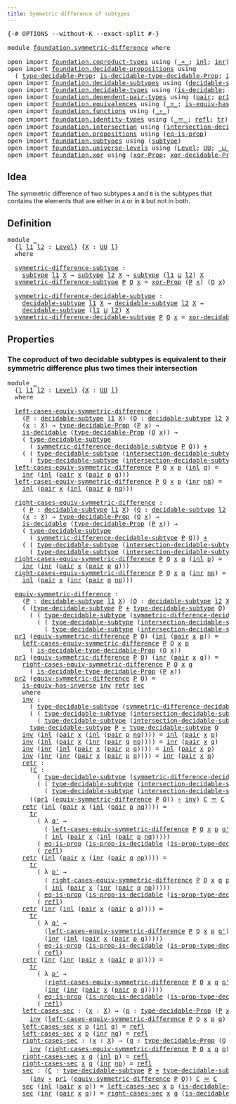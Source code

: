 ```yaml
---
title: Symmetric difference of subtypes
---
```


<pre class="Agda"><a id="58" class="Symbol">{-#</a> <a id="62" class="Keyword">OPTIONS</a> <a id="70" class="Pragma">--without-K</a> <a id="82" class="Pragma">--exact-split</a> <a id="96" class="Symbol">#-}</a>

<a id="101" class="Keyword">module</a> <a id="108" href="foundation.symmetric-difference.html" class="Module">foundation.symmetric-difference</a> <a id="140" class="Keyword">where</a>

<a id="147" class="Keyword">open</a> <a id="152" class="Keyword">import</a> <a id="159" href="foundation.coproduct-types.html" class="Module">foundation.coproduct-types</a> <a id="186" class="Keyword">using</a> <a id="192" class="Symbol">(</a><a id="193" href="foundation.coproduct-types.html#1181" class="Datatype Operator">_+_</a><a id="196" class="Symbol">;</a> <a id="198" href="foundation.coproduct-types.html#1249" class="InductiveConstructor">inl</a><a id="201" class="Symbol">;</a> <a id="203" href="foundation.coproduct-types.html#1267" class="InductiveConstructor">inr</a><a id="206" class="Symbol">)</a>
<a id="208" class="Keyword">open</a> <a id="213" class="Keyword">import</a> <a id="220" href="foundation.decidable-propositions.html" class="Module">foundation.decidable-propositions</a> <a id="254" class="Keyword">using</a>
  <a id="262" class="Symbol">(</a> <a id="264" href="foundation-core.decidable-propositions.html#872" class="Function">type-decidable-Prop</a><a id="283" class="Symbol">;</a> <a id="285" href="foundation-core.decidable-propositions.html#1102" class="Function">is-decidable-type-decidable-Prop</a><a id="317" class="Symbol">;</a> <a id="319" href="foundation-core.decidable-propositions.html#969" class="Function">is-prop-type-decidable-Prop</a><a id="346" class="Symbol">)</a>
<a id="348" class="Keyword">open</a> <a id="353" class="Keyword">import</a> <a id="360" href="foundation.decidable-subtypes.html" class="Module">foundation.decidable-subtypes</a> <a id="390" class="Keyword">using</a> <a id="396" class="Symbol">(</a><a id="397" href="foundation.decidable-subtypes.html#1803" class="Function">decidable-subtype</a><a id="414" class="Symbol">;</a> <a id="416" href="foundation.decidable-subtypes.html#2791" class="Function">type-decidable-subtype</a><a id="438" class="Symbol">)</a>
<a id="440" class="Keyword">open</a> <a id="445" class="Keyword">import</a> <a id="452" href="foundation.decidable-types.html" class="Module">foundation.decidable-types</a> <a id="479" class="Keyword">using</a> <a id="485" class="Symbol">(</a><a id="486" href="foundation.decidable-types.html#1915" class="Function">is-decidable</a><a id="498" class="Symbol">;</a> <a id="500" href="foundation.decidable-types.html#7642" class="Function">is-prop-is-decidable</a><a id="520" class="Symbol">)</a>
<a id="522" class="Keyword">open</a> <a id="527" class="Keyword">import</a> <a id="534" href="foundation.dependent-pair-types.html" class="Module">foundation.dependent-pair-types</a> <a id="566" class="Keyword">using</a> <a id="572" class="Symbol">(</a><a id="573" href="foundation-core.dependent-pair-types.html#588" class="InductiveConstructor">pair</a><a id="577" class="Symbol">;</a> <a id="579" href="foundation-core.dependent-pair-types.html#605" class="Field">pr1</a><a id="582" class="Symbol">;</a> <a id="584" href="foundation-core.dependent-pair-types.html#617" class="Field">pr2</a><a id="587" class="Symbol">)</a>
<a id="589" class="Keyword">open</a> <a id="594" class="Keyword">import</a> <a id="601" href="foundation.equivalences.html" class="Module">foundation.equivalences</a> <a id="625" class="Keyword">using</a> <a id="631" class="Symbol">(</a><a id="632" href="foundation-core.equivalences.html#1621" class="Function Operator">_≃_</a><a id="635" class="Symbol">;</a> <a id="637" href="foundation-core.equivalences.html#3013" class="Function">is-equiv-has-inverse</a><a id="657" class="Symbol">)</a>
<a id="659" class="Keyword">open</a> <a id="664" class="Keyword">import</a> <a id="671" href="foundation.functions.html" class="Module">foundation.functions</a> <a id="692" class="Keyword">using</a> <a id="698" class="Symbol">(</a><a id="699" href="foundation-core.functions.html#420" class="Function Operator">_∘_</a><a id="702" class="Symbol">)</a>
<a id="704" class="Keyword">open</a> <a id="709" class="Keyword">import</a> <a id="716" href="foundation.identity-types.html" class="Module">foundation.identity-types</a> <a id="742" class="Keyword">using</a> <a id="748" class="Symbol">(</a><a id="749" href="foundation-core.identity-types.html#1865" class="Function Operator">_＝_</a><a id="752" class="Symbol">;</a> <a id="754" href="foundation-core.identity-types.html#1820" class="InductiveConstructor">refl</a><a id="758" class="Symbol">;</a> <a id="760" href="foundation-core.identity-types.html#5702" class="Function">tr</a><a id="762" class="Symbol">)</a>
<a id="764" class="Keyword">open</a> <a id="769" class="Keyword">import</a> <a id="776" href="foundation.intersection.html" class="Module">foundation.intersection</a> <a id="800" class="Keyword">using</a> <a id="806" class="Symbol">(</a><a id="807" href="foundation.intersection.html#954" class="Function">intersection-decidable-subtype</a><a id="837" class="Symbol">)</a>
<a id="839" class="Keyword">open</a> <a id="844" class="Keyword">import</a> <a id="851" href="foundation.propositions.html" class="Module">foundation.propositions</a> <a id="875" class="Keyword">using</a> <a id="881" class="Symbol">(</a><a id="882" href="foundation-core.propositions.html#2719" class="Function">eq-is-prop</a><a id="892" class="Symbol">)</a>
<a id="894" class="Keyword">open</a> <a id="899" class="Keyword">import</a> <a id="906" href="foundation.subtypes.html" class="Module">foundation.subtypes</a> <a id="926" class="Keyword">using</a> <a id="932" class="Symbol">(</a><a id="933" href="foundation-core.subtypes.html#2265" class="Function">subtype</a><a id="940" class="Symbol">)</a>
<a id="942" class="Keyword">open</a> <a id="947" class="Keyword">import</a> <a id="954" href="foundation.universe-levels.html" class="Module">foundation.universe-levels</a> <a id="981" class="Keyword">using</a> <a id="987" class="Symbol">(</a><a id="988" href="Agda.Primitive.html#597" class="Postulate">Level</a><a id="993" class="Symbol">;</a> <a id="995" href="foundation-core.universe-levels.html#235" class="Primitive">UU</a><a id="997" class="Symbol">;</a> <a id="999" href="Agda.Primitive.html#810" class="Primitive Operator">_⊔_</a><a id="1002" class="Symbol">)</a>
<a id="1004" class="Keyword">open</a> <a id="1009" class="Keyword">import</a> <a id="1016" href="foundation.xor.html" class="Module">foundation.xor</a> <a id="1031" class="Keyword">using</a> <a id="1037" class="Symbol">(</a><a id="1038" href="foundation.xor.html#4005" class="Function">xor-Prop</a><a id="1046" class="Symbol">;</a> <a id="1048" href="foundation.xor.html#15052" class="Function">xor-decidable-Prop</a><a id="1066" class="Symbol">)</a>
</pre>
## Idea

The symmetric difference of two subtypes `A` and `B` is the subtypes that contains the elements that are either in `A` or in `B` but not in both.

## Definition

<pre class="Agda"><a id="1252" class="Keyword">module</a> <a id="1259" href="foundation.symmetric-difference.html#1259" class="Module">_</a>
  <a id="1263" class="Symbol">{</a><a id="1264" href="foundation.symmetric-difference.html#1264" class="Bound">l</a> <a id="1266" href="foundation.symmetric-difference.html#1266" class="Bound">l1</a> <a id="1269" href="foundation.symmetric-difference.html#1269" class="Bound">l2</a> <a id="1272" class="Symbol">:</a> <a id="1274" href="Agda.Primitive.html#597" class="Postulate">Level</a><a id="1279" class="Symbol">}</a> <a id="1281" class="Symbol">{</a><a id="1282" href="foundation.symmetric-difference.html#1282" class="Bound">X</a> <a id="1284" class="Symbol">:</a> <a id="1286" href="foundation-core.universe-levels.html#235" class="Primitive">UU</a> <a id="1289" href="foundation.symmetric-difference.html#1264" class="Bound">l</a><a id="1290" class="Symbol">}</a>
  <a id="1294" class="Keyword">where</a>

  <a id="1303" href="foundation.symmetric-difference.html#1303" class="Function">symmetric-difference-subtype</a> <a id="1332" class="Symbol">:</a>
    <a id="1338" href="foundation-core.subtypes.html#2265" class="Function">subtype</a> <a id="1346" href="foundation.symmetric-difference.html#1266" class="Bound">l1</a> <a id="1349" href="foundation.symmetric-difference.html#1282" class="Bound">X</a> <a id="1351" class="Symbol">→</a> <a id="1353" href="foundation-core.subtypes.html#2265" class="Function">subtype</a> <a id="1361" href="foundation.symmetric-difference.html#1269" class="Bound">l2</a> <a id="1364" href="foundation.symmetric-difference.html#1282" class="Bound">X</a> <a id="1366" class="Symbol">→</a> <a id="1368" href="foundation-core.subtypes.html#2265" class="Function">subtype</a> <a id="1376" class="Symbol">(</a><a id="1377" href="foundation.symmetric-difference.html#1266" class="Bound">l1</a> <a id="1380" href="Agda.Primitive.html#810" class="Primitive Operator">⊔</a> <a id="1382" href="foundation.symmetric-difference.html#1269" class="Bound">l2</a><a id="1384" class="Symbol">)</a> <a id="1386" href="foundation.symmetric-difference.html#1282" class="Bound">X</a>
  <a id="1390" href="foundation.symmetric-difference.html#1303" class="Function">symmetric-difference-subtype</a> <a id="1419" href="foundation.symmetric-difference.html#1419" class="Bound">P</a> <a id="1421" href="foundation.symmetric-difference.html#1421" class="Bound">Q</a> <a id="1423" href="foundation.symmetric-difference.html#1423" class="Bound">x</a> <a id="1425" class="Symbol">=</a> <a id="1427" href="foundation.xor.html#4005" class="Function">xor-Prop</a> <a id="1436" class="Symbol">(</a><a id="1437" href="foundation.symmetric-difference.html#1419" class="Bound">P</a> <a id="1439" href="foundation.symmetric-difference.html#1423" class="Bound">x</a><a id="1440" class="Symbol">)</a> <a id="1442" class="Symbol">(</a><a id="1443" href="foundation.symmetric-difference.html#1421" class="Bound">Q</a> <a id="1445" href="foundation.symmetric-difference.html#1423" class="Bound">x</a><a id="1446" class="Symbol">)</a>

  <a id="1451" href="foundation.symmetric-difference.html#1451" class="Function">symmetric-difference-decidable-subtype</a> <a id="1490" class="Symbol">:</a>
    <a id="1496" href="foundation.decidable-subtypes.html#1803" class="Function">decidable-subtype</a> <a id="1514" href="foundation.symmetric-difference.html#1266" class="Bound">l1</a> <a id="1517" href="foundation.symmetric-difference.html#1282" class="Bound">X</a> <a id="1519" class="Symbol">→</a> <a id="1521" href="foundation.decidable-subtypes.html#1803" class="Function">decidable-subtype</a> <a id="1539" href="foundation.symmetric-difference.html#1269" class="Bound">l2</a> <a id="1542" href="foundation.symmetric-difference.html#1282" class="Bound">X</a> <a id="1544" class="Symbol">→</a>
    <a id="1550" href="foundation.decidable-subtypes.html#1803" class="Function">decidable-subtype</a> <a id="1568" class="Symbol">(</a><a id="1569" href="foundation.symmetric-difference.html#1266" class="Bound">l1</a> <a id="1572" href="Agda.Primitive.html#810" class="Primitive Operator">⊔</a> <a id="1574" href="foundation.symmetric-difference.html#1269" class="Bound">l2</a><a id="1576" class="Symbol">)</a> <a id="1578" href="foundation.symmetric-difference.html#1282" class="Bound">X</a>
  <a id="1582" href="foundation.symmetric-difference.html#1451" class="Function">symmetric-difference-decidable-subtype</a> <a id="1621" href="foundation.symmetric-difference.html#1621" class="Bound">P</a> <a id="1623" href="foundation.symmetric-difference.html#1623" class="Bound">Q</a> <a id="1625" href="foundation.symmetric-difference.html#1625" class="Bound">x</a> <a id="1627" class="Symbol">=</a> <a id="1629" href="foundation.xor.html#15052" class="Function">xor-decidable-Prop</a> <a id="1648" class="Symbol">(</a><a id="1649" href="foundation.symmetric-difference.html#1621" class="Bound">P</a> <a id="1651" href="foundation.symmetric-difference.html#1625" class="Bound">x</a><a id="1652" class="Symbol">)</a> <a id="1654" class="Symbol">(</a><a id="1655" href="foundation.symmetric-difference.html#1623" class="Bound">Q</a> <a id="1657" href="foundation.symmetric-difference.html#1625" class="Bound">x</a><a id="1658" class="Symbol">)</a>
</pre>
## Properties

### The coproduct of two decidable subtypes is equivalent to their symmetric difference plus two times their intersection

<pre class="Agda"><a id="1807" class="Keyword">module</a> <a id="1814" href="foundation.symmetric-difference.html#1814" class="Module">_</a>
  <a id="1818" class="Symbol">{</a><a id="1819" href="foundation.symmetric-difference.html#1819" class="Bound">l</a> <a id="1821" href="foundation.symmetric-difference.html#1821" class="Bound">l1</a> <a id="1824" href="foundation.symmetric-difference.html#1824" class="Bound">l2</a> <a id="1827" class="Symbol">:</a> <a id="1829" href="Agda.Primitive.html#597" class="Postulate">Level</a><a id="1834" class="Symbol">}</a> <a id="1836" class="Symbol">{</a><a id="1837" href="foundation.symmetric-difference.html#1837" class="Bound">X</a> <a id="1839" class="Symbol">:</a> <a id="1841" href="foundation-core.universe-levels.html#235" class="Primitive">UU</a> <a id="1844" href="foundation.symmetric-difference.html#1819" class="Bound">l</a><a id="1845" class="Symbol">}</a>
  <a id="1849" class="Keyword">where</a>

  <a id="1858" href="foundation.symmetric-difference.html#1858" class="Function">left-cases-equiv-symmetric-difference</a> <a id="1896" class="Symbol">:</a>
    <a id="1902" class="Symbol">(</a><a id="1903" href="foundation.symmetric-difference.html#1903" class="Bound">P</a> <a id="1905" class="Symbol">:</a> <a id="1907" href="foundation.decidable-subtypes.html#1803" class="Function">decidable-subtype</a> <a id="1925" href="foundation.symmetric-difference.html#1821" class="Bound">l1</a> <a id="1928" href="foundation.symmetric-difference.html#1837" class="Bound">X</a><a id="1929" class="Symbol">)</a> <a id="1931" class="Symbol">(</a><a id="1932" href="foundation.symmetric-difference.html#1932" class="Bound">Q</a> <a id="1934" class="Symbol">:</a> <a id="1936" href="foundation.decidable-subtypes.html#1803" class="Function">decidable-subtype</a> <a id="1954" href="foundation.symmetric-difference.html#1824" class="Bound">l2</a> <a id="1957" href="foundation.symmetric-difference.html#1837" class="Bound">X</a><a id="1958" class="Symbol">)</a> <a id="1960" class="Symbol">→</a>
    <a id="1966" class="Symbol">(</a><a id="1967" href="foundation.symmetric-difference.html#1967" class="Bound">x</a> <a id="1969" class="Symbol">:</a> <a id="1971" href="foundation.symmetric-difference.html#1837" class="Bound">X</a><a id="1972" class="Symbol">)</a> <a id="1974" class="Symbol">→</a> <a id="1976" href="foundation-core.decidable-propositions.html#872" class="Function">type-decidable-Prop</a> <a id="1996" class="Symbol">(</a><a id="1997" href="foundation.symmetric-difference.html#1903" class="Bound">P</a> <a id="1999" href="foundation.symmetric-difference.html#1967" class="Bound">x</a><a id="2000" class="Symbol">)</a> <a id="2002" class="Symbol">→</a>
    <a id="2008" href="foundation.decidable-types.html#1915" class="Function">is-decidable</a> <a id="2021" class="Symbol">(</a><a id="2022" href="foundation-core.decidable-propositions.html#872" class="Function">type-decidable-Prop</a> <a id="2042" class="Symbol">(</a><a id="2043" href="foundation.symmetric-difference.html#1932" class="Bound">Q</a> <a id="2045" href="foundation.symmetric-difference.html#1967" class="Bound">x</a><a id="2046" class="Symbol">))</a> <a id="2049" class="Symbol">→</a>
    <a id="2055" class="Symbol">(</a> <a id="2057" href="foundation.decidable-subtypes.html#2791" class="Function">type-decidable-subtype</a>
      <a id="2086" class="Symbol">(</a> <a id="2088" href="foundation.symmetric-difference.html#1451" class="Function">symmetric-difference-decidable-subtype</a> <a id="2127" href="foundation.symmetric-difference.html#1903" class="Bound">P</a> <a id="2129" href="foundation.symmetric-difference.html#1932" class="Bound">Q</a><a id="2130" class="Symbol">))</a> <a id="2133" href="foundation.coproduct-types.html#1181" class="Datatype Operator">+</a>
    <a id="2139" class="Symbol">(</a> <a id="2141" class="Symbol">(</a> <a id="2143" href="foundation.decidable-subtypes.html#2791" class="Function">type-decidable-subtype</a> <a id="2166" class="Symbol">(</a><a id="2167" href="foundation.intersection.html#954" class="Function">intersection-decidable-subtype</a> <a id="2198" href="foundation.symmetric-difference.html#1903" class="Bound">P</a> <a id="2200" href="foundation.symmetric-difference.html#1932" class="Bound">Q</a><a id="2201" class="Symbol">))</a> <a id="2204" href="foundation.coproduct-types.html#1181" class="Datatype Operator">+</a>
      <a id="2212" class="Symbol">(</a> <a id="2214" href="foundation.decidable-subtypes.html#2791" class="Function">type-decidable-subtype</a> <a id="2237" class="Symbol">(</a><a id="2238" href="foundation.intersection.html#954" class="Function">intersection-decidable-subtype</a> <a id="2269" href="foundation.symmetric-difference.html#1903" class="Bound">P</a> <a id="2271" href="foundation.symmetric-difference.html#1932" class="Bound">Q</a><a id="2272" class="Symbol">)))</a>
  <a id="2278" href="foundation.symmetric-difference.html#1858" class="Function">left-cases-equiv-symmetric-difference</a> <a id="2316" href="foundation.symmetric-difference.html#2316" class="Bound">P</a> <a id="2318" href="foundation.symmetric-difference.html#2318" class="Bound">Q</a> <a id="2320" href="foundation.symmetric-difference.html#2320" class="Bound">x</a> <a id="2322" href="foundation.symmetric-difference.html#2322" class="Bound">p</a> <a id="2324" class="Symbol">(</a><a id="2325" href="foundation.coproduct-types.html#1249" class="InductiveConstructor">inl</a> <a id="2329" href="foundation.symmetric-difference.html#2329" class="Bound">q</a><a id="2330" class="Symbol">)</a> <a id="2332" class="Symbol">=</a> 
    <a id="2339" href="foundation.coproduct-types.html#1267" class="InductiveConstructor">inr</a> <a id="2343" class="Symbol">(</a><a id="2344" href="foundation.coproduct-types.html#1249" class="InductiveConstructor">inl</a> <a id="2348" class="Symbol">(</a><a id="2349" href="foundation-core.dependent-pair-types.html#588" class="InductiveConstructor">pair</a> <a id="2354" href="foundation.symmetric-difference.html#2320" class="Bound">x</a> <a id="2356" class="Symbol">(</a><a id="2357" href="foundation-core.dependent-pair-types.html#588" class="InductiveConstructor">pair</a> <a id="2362" href="foundation.symmetric-difference.html#2322" class="Bound">p</a> <a id="2364" href="foundation.symmetric-difference.html#2329" class="Bound">q</a><a id="2365" class="Symbol">)))</a>
  <a id="2371" href="foundation.symmetric-difference.html#1858" class="Function">left-cases-equiv-symmetric-difference</a> <a id="2409" href="foundation.symmetric-difference.html#2409" class="Bound">P</a> <a id="2411" href="foundation.symmetric-difference.html#2411" class="Bound">Q</a> <a id="2413" href="foundation.symmetric-difference.html#2413" class="Bound">x</a> <a id="2415" href="foundation.symmetric-difference.html#2415" class="Bound">p</a> <a id="2417" class="Symbol">(</a><a id="2418" href="foundation.coproduct-types.html#1267" class="InductiveConstructor">inr</a> <a id="2422" href="foundation.symmetric-difference.html#2422" class="Bound">nq</a><a id="2424" class="Symbol">)</a> <a id="2426" class="Symbol">=</a>
    <a id="2432" href="foundation.coproduct-types.html#1249" class="InductiveConstructor">inl</a> <a id="2436" class="Symbol">(</a><a id="2437" href="foundation-core.dependent-pair-types.html#588" class="InductiveConstructor">pair</a> <a id="2442" href="foundation.symmetric-difference.html#2413" class="Bound">x</a> <a id="2444" class="Symbol">(</a><a id="2445" href="foundation.coproduct-types.html#1249" class="InductiveConstructor">inl</a> <a id="2449" class="Symbol">(</a><a id="2450" href="foundation-core.dependent-pair-types.html#588" class="InductiveConstructor">pair</a> <a id="2455" href="foundation.symmetric-difference.html#2415" class="Bound">p</a> <a id="2457" href="foundation.symmetric-difference.html#2422" class="Bound">nq</a><a id="2459" class="Symbol">)))</a>

  <a id="2466" href="foundation.symmetric-difference.html#2466" class="Function">right-cases-equiv-symmetric-difference</a> <a id="2505" class="Symbol">:</a>
    <a id="2511" class="Symbol">(</a> <a id="2513" href="foundation.symmetric-difference.html#2513" class="Bound">P</a> <a id="2515" class="Symbol">:</a> <a id="2517" href="foundation.decidable-subtypes.html#1803" class="Function">decidable-subtype</a> <a id="2535" href="foundation.symmetric-difference.html#1821" class="Bound">l1</a> <a id="2538" href="foundation.symmetric-difference.html#1837" class="Bound">X</a><a id="2539" class="Symbol">)</a> <a id="2541" class="Symbol">(</a><a id="2542" href="foundation.symmetric-difference.html#2542" class="Bound">Q</a> <a id="2544" class="Symbol">:</a> <a id="2546" href="foundation.decidable-subtypes.html#1803" class="Function">decidable-subtype</a> <a id="2564" href="foundation.symmetric-difference.html#1824" class="Bound">l2</a> <a id="2567" href="foundation.symmetric-difference.html#1837" class="Bound">X</a><a id="2568" class="Symbol">)</a> <a id="2570" class="Symbol">→</a>
    <a id="2576" class="Symbol">(</a><a id="2577" href="foundation.symmetric-difference.html#2577" class="Bound">x</a> <a id="2579" class="Symbol">:</a> <a id="2581" href="foundation.symmetric-difference.html#1837" class="Bound">X</a><a id="2582" class="Symbol">)</a> <a id="2584" class="Symbol">→</a> <a id="2586" href="foundation-core.decidable-propositions.html#872" class="Function">type-decidable-Prop</a> <a id="2606" class="Symbol">(</a><a id="2607" href="foundation.symmetric-difference.html#2542" class="Bound">Q</a> <a id="2609" href="foundation.symmetric-difference.html#2577" class="Bound">x</a><a id="2610" class="Symbol">)</a> <a id="2612" class="Symbol">→</a>
    <a id="2618" href="foundation.decidable-types.html#1915" class="Function">is-decidable</a> <a id="2631" class="Symbol">(</a><a id="2632" href="foundation-core.decidable-propositions.html#872" class="Function">type-decidable-Prop</a> <a id="2652" class="Symbol">(</a><a id="2653" href="foundation.symmetric-difference.html#2513" class="Bound">P</a> <a id="2655" href="foundation.symmetric-difference.html#2577" class="Bound">x</a><a id="2656" class="Symbol">))</a> <a id="2659" class="Symbol">→</a>
    <a id="2665" class="Symbol">(</a> <a id="2667" href="foundation.decidable-subtypes.html#2791" class="Function">type-decidable-subtype</a>
      <a id="2696" class="Symbol">(</a> <a id="2698" href="foundation.symmetric-difference.html#1451" class="Function">symmetric-difference-decidable-subtype</a> <a id="2737" href="foundation.symmetric-difference.html#2513" class="Bound">P</a> <a id="2739" href="foundation.symmetric-difference.html#2542" class="Bound">Q</a><a id="2740" class="Symbol">))</a> <a id="2743" href="foundation.coproduct-types.html#1181" class="Datatype Operator">+</a>
    <a id="2749" class="Symbol">(</a> <a id="2751" class="Symbol">(</a> <a id="2753" href="foundation.decidable-subtypes.html#2791" class="Function">type-decidable-subtype</a> <a id="2776" class="Symbol">(</a><a id="2777" href="foundation.intersection.html#954" class="Function">intersection-decidable-subtype</a> <a id="2808" href="foundation.symmetric-difference.html#2513" class="Bound">P</a> <a id="2810" href="foundation.symmetric-difference.html#2542" class="Bound">Q</a><a id="2811" class="Symbol">))</a> <a id="2814" href="foundation.coproduct-types.html#1181" class="Datatype Operator">+</a>
      <a id="2822" class="Symbol">(</a> <a id="2824" href="foundation.decidable-subtypes.html#2791" class="Function">type-decidable-subtype</a> <a id="2847" class="Symbol">(</a><a id="2848" href="foundation.intersection.html#954" class="Function">intersection-decidable-subtype</a> <a id="2879" href="foundation.symmetric-difference.html#2513" class="Bound">P</a> <a id="2881" href="foundation.symmetric-difference.html#2542" class="Bound">Q</a><a id="2882" class="Symbol">)))</a>
  <a id="2888" href="foundation.symmetric-difference.html#2466" class="Function">right-cases-equiv-symmetric-difference</a> <a id="2927" href="foundation.symmetric-difference.html#2927" class="Bound">P</a> <a id="2929" href="foundation.symmetric-difference.html#2929" class="Bound">Q</a> <a id="2931" href="foundation.symmetric-difference.html#2931" class="Bound">x</a> <a id="2933" href="foundation.symmetric-difference.html#2933" class="Bound">q</a> <a id="2935" class="Symbol">(</a><a id="2936" href="foundation.coproduct-types.html#1249" class="InductiveConstructor">inl</a> <a id="2940" href="foundation.symmetric-difference.html#2940" class="Bound">p</a><a id="2941" class="Symbol">)</a> <a id="2943" class="Symbol">=</a> 
    <a id="2950" href="foundation.coproduct-types.html#1267" class="InductiveConstructor">inr</a> <a id="2954" class="Symbol">(</a><a id="2955" href="foundation.coproduct-types.html#1267" class="InductiveConstructor">inr</a> <a id="2959" class="Symbol">(</a><a id="2960" href="foundation-core.dependent-pair-types.html#588" class="InductiveConstructor">pair</a> <a id="2965" href="foundation.symmetric-difference.html#2931" class="Bound">x</a> <a id="2967" class="Symbol">(</a><a id="2968" href="foundation-core.dependent-pair-types.html#588" class="InductiveConstructor">pair</a> <a id="2973" href="foundation.symmetric-difference.html#2940" class="Bound">p</a> <a id="2975" href="foundation.symmetric-difference.html#2933" class="Bound">q</a><a id="2976" class="Symbol">)))</a>
  <a id="2982" href="foundation.symmetric-difference.html#2466" class="Function">right-cases-equiv-symmetric-difference</a> <a id="3021" href="foundation.symmetric-difference.html#3021" class="Bound">P</a> <a id="3023" href="foundation.symmetric-difference.html#3023" class="Bound">Q</a> <a id="3025" href="foundation.symmetric-difference.html#3025" class="Bound">x</a> <a id="3027" href="foundation.symmetric-difference.html#3027" class="Bound">q</a> <a id="3029" class="Symbol">(</a><a id="3030" href="foundation.coproduct-types.html#1267" class="InductiveConstructor">inr</a> <a id="3034" href="foundation.symmetric-difference.html#3034" class="Bound">np</a><a id="3036" class="Symbol">)</a> <a id="3038" class="Symbol">=</a>
    <a id="3044" href="foundation.coproduct-types.html#1249" class="InductiveConstructor">inl</a> <a id="3048" class="Symbol">(</a><a id="3049" href="foundation-core.dependent-pair-types.html#588" class="InductiveConstructor">pair</a> <a id="3054" href="foundation.symmetric-difference.html#3025" class="Bound">x</a> <a id="3056" class="Symbol">(</a><a id="3057" href="foundation.coproduct-types.html#1267" class="InductiveConstructor">inr</a> <a id="3061" class="Symbol">(</a><a id="3062" href="foundation-core.dependent-pair-types.html#588" class="InductiveConstructor">pair</a> <a id="3067" href="foundation.symmetric-difference.html#3027" class="Bound">q</a> <a id="3069" href="foundation.symmetric-difference.html#3034" class="Bound">np</a><a id="3071" class="Symbol">)))</a>

  <a id="3078" href="foundation.symmetric-difference.html#3078" class="Function">equiv-symmetric-difference</a> <a id="3105" class="Symbol">:</a>
    <a id="3111" class="Symbol">(</a><a id="3112" href="foundation.symmetric-difference.html#3112" class="Bound">P</a> <a id="3114" class="Symbol">:</a> <a id="3116" href="foundation.decidable-subtypes.html#1803" class="Function">decidable-subtype</a> <a id="3134" href="foundation.symmetric-difference.html#1821" class="Bound">l1</a> <a id="3137" href="foundation.symmetric-difference.html#1837" class="Bound">X</a><a id="3138" class="Symbol">)</a> <a id="3140" class="Symbol">(</a><a id="3141" href="foundation.symmetric-difference.html#3141" class="Bound">Q</a> <a id="3143" class="Symbol">:</a> <a id="3145" href="foundation.decidable-subtypes.html#1803" class="Function">decidable-subtype</a> <a id="3163" href="foundation.symmetric-difference.html#1824" class="Bound">l2</a> <a id="3166" href="foundation.symmetric-difference.html#1837" class="Bound">X</a><a id="3167" class="Symbol">)</a> <a id="3169" class="Symbol">→</a>
    <a id="3175" class="Symbol">(</a> <a id="3177" class="Symbol">(</a><a id="3178" href="foundation.decidable-subtypes.html#2791" class="Function">type-decidable-subtype</a> <a id="3201" href="foundation.symmetric-difference.html#3112" class="Bound">P</a> <a id="3203" href="foundation.coproduct-types.html#1181" class="Datatype Operator">+</a> <a id="3205" href="foundation.decidable-subtypes.html#2791" class="Function">type-decidable-subtype</a> <a id="3228" href="foundation.symmetric-difference.html#3141" class="Bound">Q</a><a id="3229" class="Symbol">)</a> <a id="3231" href="foundation-core.equivalences.html#1621" class="Function Operator">≃</a>
      <a id="3239" class="Symbol">(</a> <a id="3241" class="Symbol">(</a> <a id="3243" href="foundation.decidable-subtypes.html#2791" class="Function">type-decidable-subtype</a> <a id="3266" class="Symbol">(</a><a id="3267" href="foundation.symmetric-difference.html#1451" class="Function">symmetric-difference-decidable-subtype</a> <a id="3306" href="foundation.symmetric-difference.html#3112" class="Bound">P</a> <a id="3308" href="foundation.symmetric-difference.html#3141" class="Bound">Q</a><a id="3309" class="Symbol">))</a> <a id="3312" href="foundation.coproduct-types.html#1181" class="Datatype Operator">+</a>
        <a id="3322" class="Symbol">(</a> <a id="3324" class="Symbol">(</a> <a id="3326" href="foundation.decidable-subtypes.html#2791" class="Function">type-decidable-subtype</a> <a id="3349" class="Symbol">(</a><a id="3350" href="foundation.intersection.html#954" class="Function">intersection-decidable-subtype</a> <a id="3381" href="foundation.symmetric-difference.html#3112" class="Bound">P</a> <a id="3383" href="foundation.symmetric-difference.html#3141" class="Bound">Q</a><a id="3384" class="Symbol">))</a> <a id="3387" href="foundation.coproduct-types.html#1181" class="Datatype Operator">+</a>
          <a id="3399" class="Symbol">(</a> <a id="3401" href="foundation.decidable-subtypes.html#2791" class="Function">type-decidable-subtype</a> <a id="3424" class="Symbol">(</a><a id="3425" href="foundation.intersection.html#954" class="Function">intersection-decidable-subtype</a> <a id="3456" href="foundation.symmetric-difference.html#3112" class="Bound">P</a> <a id="3458" href="foundation.symmetric-difference.html#3141" class="Bound">Q</a><a id="3459" class="Symbol">)))))</a>
  <a id="3467" href="foundation-core.dependent-pair-types.html#605" class="Field">pr1</a> <a id="3471" class="Symbol">(</a><a id="3472" href="foundation.symmetric-difference.html#3078" class="Function">equiv-symmetric-difference</a> <a id="3499" href="foundation.symmetric-difference.html#3499" class="Bound">P</a> <a id="3501" href="foundation.symmetric-difference.html#3501" class="Bound">Q</a><a id="3502" class="Symbol">)</a> <a id="3504" class="Symbol">(</a><a id="3505" href="foundation.coproduct-types.html#1249" class="InductiveConstructor">inl</a> <a id="3509" class="Symbol">(</a><a id="3510" href="foundation-core.dependent-pair-types.html#588" class="InductiveConstructor">pair</a> <a id="3515" href="foundation.symmetric-difference.html#3515" class="Bound">x</a> <a id="3517" href="foundation.symmetric-difference.html#3517" class="Bound">p</a><a id="3518" class="Symbol">))</a> <a id="3521" class="Symbol">=</a>
    <a id="3527" href="foundation.symmetric-difference.html#1858" class="Function">left-cases-equiv-symmetric-difference</a> <a id="3565" href="foundation.symmetric-difference.html#3499" class="Bound">P</a> <a id="3567" href="foundation.symmetric-difference.html#3501" class="Bound">Q</a> <a id="3569" href="foundation.symmetric-difference.html#3515" class="Bound">x</a> <a id="3571" href="foundation.symmetric-difference.html#3517" class="Bound">p</a>
      <a id="3579" class="Symbol">(</a> <a id="3581" href="foundation-core.decidable-propositions.html#1102" class="Function">is-decidable-type-decidable-Prop</a> <a id="3614" class="Symbol">(</a><a id="3615" href="foundation.symmetric-difference.html#3501" class="Bound">Q</a> <a id="3617" href="foundation.symmetric-difference.html#3515" class="Bound">x</a><a id="3618" class="Symbol">))</a>
  <a id="3623" href="foundation-core.dependent-pair-types.html#605" class="Field">pr1</a> <a id="3627" class="Symbol">(</a><a id="3628" href="foundation.symmetric-difference.html#3078" class="Function">equiv-symmetric-difference</a> <a id="3655" href="foundation.symmetric-difference.html#3655" class="Bound">P</a> <a id="3657" href="foundation.symmetric-difference.html#3657" class="Bound">Q</a><a id="3658" class="Symbol">)</a> <a id="3660" class="Symbol">(</a><a id="3661" href="foundation.coproduct-types.html#1267" class="InductiveConstructor">inr</a> <a id="3665" class="Symbol">(</a><a id="3666" href="foundation-core.dependent-pair-types.html#588" class="InductiveConstructor">pair</a> <a id="3671" href="foundation.symmetric-difference.html#3671" class="Bound">x</a> <a id="3673" href="foundation.symmetric-difference.html#3673" class="Bound">q</a><a id="3674" class="Symbol">))</a> <a id="3677" class="Symbol">=</a>
    <a id="3683" href="foundation.symmetric-difference.html#2466" class="Function">right-cases-equiv-symmetric-difference</a> <a id="3722" href="foundation.symmetric-difference.html#3655" class="Bound">P</a> <a id="3724" href="foundation.symmetric-difference.html#3657" class="Bound">Q</a> <a id="3726" href="foundation.symmetric-difference.html#3671" class="Bound">x</a> <a id="3728" href="foundation.symmetric-difference.html#3673" class="Bound">q</a>
      <a id="3736" class="Symbol">(</a> <a id="3738" href="foundation-core.decidable-propositions.html#1102" class="Function">is-decidable-type-decidable-Prop</a> <a id="3771" class="Symbol">(</a><a id="3772" href="foundation.symmetric-difference.html#3655" class="Bound">P</a> <a id="3774" href="foundation.symmetric-difference.html#3671" class="Bound">x</a><a id="3775" class="Symbol">))</a>
  <a id="3780" href="foundation-core.dependent-pair-types.html#617" class="Field">pr2</a> <a id="3784" class="Symbol">(</a><a id="3785" href="foundation.symmetric-difference.html#3078" class="Function">equiv-symmetric-difference</a> <a id="3812" href="foundation.symmetric-difference.html#3812" class="Bound">P</a> <a id="3814" href="foundation.symmetric-difference.html#3814" class="Bound">Q</a><a id="3815" class="Symbol">)</a> <a id="3817" class="Symbol">=</a>
    <a id="3823" href="foundation-core.equivalences.html#3013" class="Function">is-equiv-has-inverse</a> <a id="3844" href="foundation.symmetric-difference.html#3871" class="Function">inv</a> <a id="3848" href="foundation.symmetric-difference.html#4396" class="Function">retr</a> <a id="3853" href="foundation.symmetric-difference.html#6348" class="Function">sec</a>
    <a id="3861" class="Keyword">where</a>
    <a id="3871" href="foundation.symmetric-difference.html#3871" class="Function">inv</a> <a id="3875" class="Symbol">:</a> 
      <a id="3884" class="Symbol">(</a> <a id="3886" href="foundation.decidable-subtypes.html#2791" class="Function">type-decidable-subtype</a> <a id="3909" class="Symbol">(</a><a id="3910" href="foundation.symmetric-difference.html#1451" class="Function">symmetric-difference-decidable-subtype</a> <a id="3949" href="foundation.symmetric-difference.html#3812" class="Bound">P</a> <a id="3951" href="foundation.symmetric-difference.html#3814" class="Bound">Q</a><a id="3952" class="Symbol">))</a> <a id="3955" href="foundation.coproduct-types.html#1181" class="Datatype Operator">+</a>
      <a id="3963" class="Symbol">(</a> <a id="3965" class="Symbol">(</a> <a id="3967" href="foundation.decidable-subtypes.html#2791" class="Function">type-decidable-subtype</a> <a id="3990" class="Symbol">(</a><a id="3991" href="foundation.intersection.html#954" class="Function">intersection-decidable-subtype</a> <a id="4022" href="foundation.symmetric-difference.html#3812" class="Bound">P</a> <a id="4024" href="foundation.symmetric-difference.html#3814" class="Bound">Q</a><a id="4025" class="Symbol">))</a> <a id="4028" href="foundation.coproduct-types.html#1181" class="Datatype Operator">+</a>
        <a id="4038" class="Symbol">(</a> <a id="4040" href="foundation.decidable-subtypes.html#2791" class="Function">type-decidable-subtype</a> <a id="4063" class="Symbol">(</a><a id="4064" href="foundation.intersection.html#954" class="Function">intersection-decidable-subtype</a> <a id="4095" href="foundation.symmetric-difference.html#3812" class="Bound">P</a> <a id="4097" href="foundation.symmetric-difference.html#3814" class="Bound">Q</a><a id="4098" class="Symbol">)))</a> <a id="4102" class="Symbol">→</a>
      <a id="4110" href="foundation.decidable-subtypes.html#2791" class="Function">type-decidable-subtype</a> <a id="4133" href="foundation.symmetric-difference.html#3812" class="Bound">P</a> <a id="4135" href="foundation.coproduct-types.html#1181" class="Datatype Operator">+</a> <a id="4137" href="foundation.decidable-subtypes.html#2791" class="Function">type-decidable-subtype</a> <a id="4160" href="foundation.symmetric-difference.html#3814" class="Bound">Q</a>
    <a id="4166" href="foundation.symmetric-difference.html#3871" class="Function">inv</a> <a id="4170" class="Symbol">(</a><a id="4171" href="foundation.coproduct-types.html#1249" class="InductiveConstructor">inl</a> <a id="4175" class="Symbol">(</a><a id="4176" href="foundation-core.dependent-pair-types.html#588" class="InductiveConstructor">pair</a> <a id="4181" href="foundation.symmetric-difference.html#4181" class="Bound">x</a> <a id="4183" class="Symbol">(</a><a id="4184" href="foundation.coproduct-types.html#1249" class="InductiveConstructor">inl</a> <a id="4188" class="Symbol">(</a><a id="4189" href="foundation-core.dependent-pair-types.html#588" class="InductiveConstructor">pair</a> <a id="4194" href="foundation.symmetric-difference.html#4194" class="Bound">p</a> <a id="4196" href="foundation.symmetric-difference.html#4196" class="Bound">nq</a><a id="4198" class="Symbol">))))</a> <a id="4203" class="Symbol">=</a> <a id="4205" href="foundation.coproduct-types.html#1249" class="InductiveConstructor">inl</a> <a id="4209" class="Symbol">(</a><a id="4210" href="foundation-core.dependent-pair-types.html#588" class="InductiveConstructor">pair</a> <a id="4215" href="foundation.symmetric-difference.html#4181" class="Bound">x</a> <a id="4217" href="foundation.symmetric-difference.html#4194" class="Bound">p</a><a id="4218" class="Symbol">)</a>
    <a id="4224" href="foundation.symmetric-difference.html#3871" class="Function">inv</a> <a id="4228" class="Symbol">(</a><a id="4229" href="foundation.coproduct-types.html#1249" class="InductiveConstructor">inl</a> <a id="4233" class="Symbol">(</a><a id="4234" href="foundation-core.dependent-pair-types.html#588" class="InductiveConstructor">pair</a> <a id="4239" href="foundation.symmetric-difference.html#4239" class="Bound">x</a> <a id="4241" class="Symbol">(</a><a id="4242" href="foundation.coproduct-types.html#1267" class="InductiveConstructor">inr</a> <a id="4246" class="Symbol">(</a><a id="4247" href="foundation-core.dependent-pair-types.html#588" class="InductiveConstructor">pair</a> <a id="4252" href="foundation.symmetric-difference.html#4252" class="Bound">q</a> <a id="4254" href="foundation.symmetric-difference.html#4254" class="Bound">np</a><a id="4256" class="Symbol">))))</a> <a id="4261" class="Symbol">=</a> <a id="4263" href="foundation.coproduct-types.html#1267" class="InductiveConstructor">inr</a> <a id="4267" class="Symbol">(</a><a id="4268" href="foundation-core.dependent-pair-types.html#588" class="InductiveConstructor">pair</a> <a id="4273" href="foundation.symmetric-difference.html#4239" class="Bound">x</a> <a id="4275" href="foundation.symmetric-difference.html#4252" class="Bound">q</a><a id="4276" class="Symbol">)</a>
    <a id="4282" href="foundation.symmetric-difference.html#3871" class="Function">inv</a> <a id="4286" class="Symbol">(</a><a id="4287" href="foundation.coproduct-types.html#1267" class="InductiveConstructor">inr</a> <a id="4291" class="Symbol">(</a><a id="4292" href="foundation.coproduct-types.html#1249" class="InductiveConstructor">inl</a> <a id="4296" class="Symbol">(</a><a id="4297" href="foundation-core.dependent-pair-types.html#588" class="InductiveConstructor">pair</a> <a id="4302" href="foundation.symmetric-difference.html#4302" class="Bound">x</a> <a id="4304" class="Symbol">(</a><a id="4305" href="foundation-core.dependent-pair-types.html#588" class="InductiveConstructor">pair</a> <a id="4310" href="foundation.symmetric-difference.html#4310" class="Bound">p</a> <a id="4312" href="foundation.symmetric-difference.html#4312" class="Bound">q</a><a id="4313" class="Symbol">))))</a> <a id="4318" class="Symbol">=</a> <a id="4320" href="foundation.coproduct-types.html#1249" class="InductiveConstructor">inl</a> <a id="4324" class="Symbol">(</a><a id="4325" href="foundation-core.dependent-pair-types.html#588" class="InductiveConstructor">pair</a> <a id="4330" href="foundation.symmetric-difference.html#4302" class="Bound">x</a> <a id="4332" href="foundation.symmetric-difference.html#4310" class="Bound">p</a><a id="4333" class="Symbol">)</a>
    <a id="4339" href="foundation.symmetric-difference.html#3871" class="Function">inv</a> <a id="4343" class="Symbol">(</a><a id="4344" href="foundation.coproduct-types.html#1267" class="InductiveConstructor">inr</a> <a id="4348" class="Symbol">(</a><a id="4349" href="foundation.coproduct-types.html#1267" class="InductiveConstructor">inr</a> <a id="4353" class="Symbol">(</a><a id="4354" href="foundation-core.dependent-pair-types.html#588" class="InductiveConstructor">pair</a> <a id="4359" href="foundation.symmetric-difference.html#4359" class="Bound">x</a> <a id="4361" class="Symbol">(</a><a id="4362" href="foundation-core.dependent-pair-types.html#588" class="InductiveConstructor">pair</a> <a id="4367" href="foundation.symmetric-difference.html#4367" class="Bound">p</a> <a id="4369" href="foundation.symmetric-difference.html#4369" class="Bound">q</a><a id="4370" class="Symbol">))))</a> <a id="4375" class="Symbol">=</a> <a id="4377" href="foundation.coproduct-types.html#1267" class="InductiveConstructor">inr</a> <a id="4381" class="Symbol">(</a><a id="4382" href="foundation-core.dependent-pair-types.html#588" class="InductiveConstructor">pair</a> <a id="4387" href="foundation.symmetric-difference.html#4359" class="Bound">x</a> <a id="4389" href="foundation.symmetric-difference.html#4369" class="Bound">q</a><a id="4390" class="Symbol">)</a>
    <a id="4396" href="foundation.symmetric-difference.html#4396" class="Function">retr</a> <a id="4401" class="Symbol">:</a>
      <a id="4409" class="Symbol">(</a><a id="4410" href="foundation.symmetric-difference.html#4410" class="Bound">C</a> <a id="4412" class="Symbol">:</a>
        <a id="4422" class="Symbol">(</a> <a id="4424" href="foundation.decidable-subtypes.html#2791" class="Function">type-decidable-subtype</a> <a id="4447" class="Symbol">(</a><a id="4448" href="foundation.symmetric-difference.html#1451" class="Function">symmetric-difference-decidable-subtype</a> <a id="4487" href="foundation.symmetric-difference.html#3812" class="Bound">P</a> <a id="4489" href="foundation.symmetric-difference.html#3814" class="Bound">Q</a><a id="4490" class="Symbol">))</a> <a id="4493" href="foundation.coproduct-types.html#1181" class="Datatype Operator">+</a>
        <a id="4503" class="Symbol">(</a> <a id="4505" class="Symbol">(</a> <a id="4507" href="foundation.decidable-subtypes.html#2791" class="Function">type-decidable-subtype</a> <a id="4530" class="Symbol">(</a><a id="4531" href="foundation.intersection.html#954" class="Function">intersection-decidable-subtype</a> <a id="4562" href="foundation.symmetric-difference.html#3812" class="Bound">P</a> <a id="4564" href="foundation.symmetric-difference.html#3814" class="Bound">Q</a><a id="4565" class="Symbol">))</a> <a id="4568" href="foundation.coproduct-types.html#1181" class="Datatype Operator">+</a>
          <a id="4580" class="Symbol">(</a> <a id="4582" href="foundation.decidable-subtypes.html#2791" class="Function">type-decidable-subtype</a> <a id="4605" class="Symbol">(</a><a id="4606" href="foundation.intersection.html#954" class="Function">intersection-decidable-subtype</a> <a id="4637" href="foundation.symmetric-difference.html#3812" class="Bound">P</a> <a id="4639" href="foundation.symmetric-difference.html#3814" class="Bound">Q</a><a id="4640" class="Symbol">))))</a> <a id="4645" class="Symbol">→</a>
      <a id="4653" class="Symbol">((</a><a id="4655" href="foundation-core.dependent-pair-types.html#605" class="Field">pr1</a> <a id="4659" class="Symbol">(</a><a id="4660" href="foundation.symmetric-difference.html#3078" class="Function">equiv-symmetric-difference</a> <a id="4687" href="foundation.symmetric-difference.html#3812" class="Bound">P</a> <a id="4689" href="foundation.symmetric-difference.html#3814" class="Bound">Q</a><a id="4690" class="Symbol">))</a> <a id="4693" href="foundation-core.functions.html#420" class="Function Operator">∘</a> <a id="4695" href="foundation.symmetric-difference.html#3871" class="Function">inv</a><a id="4698" class="Symbol">)</a> <a id="4700" href="foundation.symmetric-difference.html#4410" class="Bound">C</a> <a id="4702" href="foundation-core.identity-types.html#1865" class="Function Operator">＝</a> <a id="4704" href="foundation.symmetric-difference.html#4410" class="Bound">C</a>
    <a id="4710" href="foundation.symmetric-difference.html#4396" class="Function">retr</a> <a id="4715" class="Symbol">(</a><a id="4716" href="foundation.coproduct-types.html#1249" class="InductiveConstructor">inl</a> <a id="4720" class="Symbol">(</a><a id="4721" href="foundation-core.dependent-pair-types.html#588" class="InductiveConstructor">pair</a> <a id="4726" href="foundation.symmetric-difference.html#4726" class="Bound">x</a> <a id="4728" class="Symbol">(</a><a id="4729" href="foundation.coproduct-types.html#1249" class="InductiveConstructor">inl</a> <a id="4733" class="Symbol">(</a><a id="4734" href="foundation-core.dependent-pair-types.html#588" class="InductiveConstructor">pair</a> <a id="4739" href="foundation.symmetric-difference.html#4739" class="Bound">p</a> <a id="4741" href="foundation.symmetric-difference.html#4741" class="Bound">nq</a><a id="4743" class="Symbol">))))</a> <a id="4748" class="Symbol">=</a>
      <a id="4756" href="foundation-core.identity-types.html#5702" class="Function">tr</a>
        <a id="4767" class="Symbol">(</a> <a id="4769" class="Symbol">λ</a> <a id="4771" href="foundation.symmetric-difference.html#4771" class="Bound">q&#39;</a> <a id="4774" class="Symbol">→</a>
          <a id="4786" class="Symbol">(</a> <a id="4788" href="foundation.symmetric-difference.html#1858" class="Function">left-cases-equiv-symmetric-difference</a> <a id="4826" href="foundation.symmetric-difference.html#3812" class="Bound">P</a> <a id="4828" href="foundation.symmetric-difference.html#3814" class="Bound">Q</a> <a id="4830" href="foundation.symmetric-difference.html#4726" class="Bound">x</a> <a id="4832" href="foundation.symmetric-difference.html#4739" class="Bound">p</a> <a id="4834" href="foundation.symmetric-difference.html#4771" class="Bound">q&#39;</a><a id="4836" class="Symbol">)</a> <a id="4838" href="foundation-core.identity-types.html#1865" class="Function Operator">＝</a>
          <a id="4850" class="Symbol">(</a> <a id="4852" href="foundation.coproduct-types.html#1249" class="InductiveConstructor">inl</a> <a id="4856" class="Symbol">(</a><a id="4857" href="foundation-core.dependent-pair-types.html#588" class="InductiveConstructor">pair</a> <a id="4862" href="foundation.symmetric-difference.html#4726" class="Bound">x</a> <a id="4864" class="Symbol">(</a><a id="4865" href="foundation.coproduct-types.html#1249" class="InductiveConstructor">inl</a> <a id="4869" class="Symbol">(</a><a id="4870" href="foundation-core.dependent-pair-types.html#588" class="InductiveConstructor">pair</a> <a id="4875" href="foundation.symmetric-difference.html#4739" class="Bound">p</a> <a id="4877" href="foundation.symmetric-difference.html#4741" class="Bound">nq</a><a id="4879" class="Symbol">)))))</a>
        <a id="4893" class="Symbol">(</a> <a id="4895" href="foundation-core.propositions.html#2719" class="Function">eq-is-prop</a> <a id="4906" class="Symbol">(</a><a id="4907" href="foundation.decidable-types.html#7642" class="Function">is-prop-is-decidable</a> <a id="4928" class="Symbol">(</a><a id="4929" href="foundation-core.decidable-propositions.html#969" class="Function">is-prop-type-decidable-Prop</a> <a id="4957" class="Symbol">(</a><a id="4958" href="foundation.symmetric-difference.html#3814" class="Bound">Q</a> <a id="4960" href="foundation.symmetric-difference.html#4726" class="Bound">x</a><a id="4961" class="Symbol">))))</a>
        <a id="4974" class="Symbol">(</a> <a id="4976" href="foundation-core.identity-types.html#1820" class="InductiveConstructor">refl</a><a id="4980" class="Symbol">)</a>
    <a id="4986" href="foundation.symmetric-difference.html#4396" class="Function">retr</a> <a id="4991" class="Symbol">(</a><a id="4992" href="foundation.coproduct-types.html#1249" class="InductiveConstructor">inl</a> <a id="4996" class="Symbol">(</a><a id="4997" href="foundation-core.dependent-pair-types.html#588" class="InductiveConstructor">pair</a> <a id="5002" href="foundation.symmetric-difference.html#5002" class="Bound">x</a> <a id="5004" class="Symbol">(</a><a id="5005" href="foundation.coproduct-types.html#1267" class="InductiveConstructor">inr</a> <a id="5009" class="Symbol">(</a><a id="5010" href="foundation-core.dependent-pair-types.html#588" class="InductiveConstructor">pair</a> <a id="5015" href="foundation.symmetric-difference.html#5015" class="Bound">q</a> <a id="5017" href="foundation.symmetric-difference.html#5017" class="Bound">np</a><a id="5019" class="Symbol">))))</a> <a id="5024" class="Symbol">=</a>
      <a id="5032" href="foundation-core.identity-types.html#5702" class="Function">tr</a>
        <a id="5043" class="Symbol">(</a> <a id="5045" class="Symbol">λ</a> <a id="5047" href="foundation.symmetric-difference.html#5047" class="Bound">p&#39;</a> <a id="5050" class="Symbol">→</a>
          <a id="5062" class="Symbol">(</a> <a id="5064" href="foundation.symmetric-difference.html#2466" class="Function">right-cases-equiv-symmetric-difference</a> <a id="5103" href="foundation.symmetric-difference.html#3812" class="Bound">P</a> <a id="5105" href="foundation.symmetric-difference.html#3814" class="Bound">Q</a> <a id="5107" href="foundation.symmetric-difference.html#5002" class="Bound">x</a> <a id="5109" href="foundation.symmetric-difference.html#5015" class="Bound">q</a> <a id="5111" href="foundation.symmetric-difference.html#5047" class="Bound">p&#39;</a><a id="5113" class="Symbol">)</a> <a id="5115" href="foundation-core.identity-types.html#1865" class="Function Operator">＝</a>
          <a id="5127" class="Symbol">(</a> <a id="5129" href="foundation.coproduct-types.html#1249" class="InductiveConstructor">inl</a> <a id="5133" class="Symbol">(</a><a id="5134" href="foundation-core.dependent-pair-types.html#588" class="InductiveConstructor">pair</a> <a id="5139" href="foundation.symmetric-difference.html#5002" class="Bound">x</a> <a id="5141" class="Symbol">(</a><a id="5142" href="foundation.coproduct-types.html#1267" class="InductiveConstructor">inr</a> <a id="5146" class="Symbol">(</a><a id="5147" href="foundation-core.dependent-pair-types.html#588" class="InductiveConstructor">pair</a> <a id="5152" href="foundation.symmetric-difference.html#5015" class="Bound">q</a> <a id="5154" href="foundation.symmetric-difference.html#5017" class="Bound">np</a><a id="5156" class="Symbol">)))))</a>
        <a id="5170" class="Symbol">(</a> <a id="5172" href="foundation-core.propositions.html#2719" class="Function">eq-is-prop</a> <a id="5183" class="Symbol">(</a><a id="5184" href="foundation.decidable-types.html#7642" class="Function">is-prop-is-decidable</a> <a id="5205" class="Symbol">(</a><a id="5206" href="foundation-core.decidable-propositions.html#969" class="Function">is-prop-type-decidable-Prop</a> <a id="5234" class="Symbol">(</a><a id="5235" href="foundation.symmetric-difference.html#3812" class="Bound">P</a> <a id="5237" href="foundation.symmetric-difference.html#5002" class="Bound">x</a><a id="5238" class="Symbol">))))</a>
        <a id="5251" class="Symbol">(</a> <a id="5253" href="foundation-core.identity-types.html#1820" class="InductiveConstructor">refl</a><a id="5257" class="Symbol">)</a>
    <a id="5263" href="foundation.symmetric-difference.html#4396" class="Function">retr</a> <a id="5268" class="Symbol">(</a><a id="5269" href="foundation.coproduct-types.html#1267" class="InductiveConstructor">inr</a> <a id="5273" class="Symbol">(</a><a id="5274" href="foundation.coproduct-types.html#1249" class="InductiveConstructor">inl</a> <a id="5278" class="Symbol">(</a><a id="5279" href="foundation-core.dependent-pair-types.html#588" class="InductiveConstructor">pair</a> <a id="5284" href="foundation.symmetric-difference.html#5284" class="Bound">x</a> <a id="5286" class="Symbol">(</a><a id="5287" href="foundation-core.dependent-pair-types.html#588" class="InductiveConstructor">pair</a> <a id="5292" href="foundation.symmetric-difference.html#5292" class="Bound">p</a> <a id="5294" href="foundation.symmetric-difference.html#5294" class="Bound">q</a><a id="5295" class="Symbol">))))</a> <a id="5300" class="Symbol">=</a>
      <a id="5308" href="foundation-core.identity-types.html#5702" class="Function">tr</a>
        <a id="5319" class="Symbol">(</a> <a id="5321" class="Symbol">λ</a> <a id="5323" href="foundation.symmetric-difference.html#5323" class="Bound">q&#39;</a> <a id="5326" class="Symbol">→</a>
          <a id="5338" class="Symbol">(</a><a id="5339" href="foundation.symmetric-difference.html#1858" class="Function">left-cases-equiv-symmetric-difference</a> <a id="5377" href="foundation.symmetric-difference.html#3812" class="Bound">P</a> <a id="5379" href="foundation.symmetric-difference.html#3814" class="Bound">Q</a> <a id="5381" href="foundation.symmetric-difference.html#5284" class="Bound">x</a> <a id="5383" href="foundation.symmetric-difference.html#5292" class="Bound">p</a> <a id="5385" href="foundation.symmetric-difference.html#5323" class="Bound">q&#39;</a><a id="5387" class="Symbol">)</a> <a id="5389" href="foundation-core.identity-types.html#1865" class="Function Operator">＝</a>
          <a id="5401" class="Symbol">(</a><a id="5402" href="foundation.coproduct-types.html#1267" class="InductiveConstructor">inr</a> <a id="5406" class="Symbol">(</a><a id="5407" href="foundation.coproduct-types.html#1249" class="InductiveConstructor">inl</a> <a id="5411" class="Symbol">(</a><a id="5412" href="foundation-core.dependent-pair-types.html#588" class="InductiveConstructor">pair</a> <a id="5417" href="foundation.symmetric-difference.html#5284" class="Bound">x</a> <a id="5419" class="Symbol">(</a><a id="5420" href="foundation-core.dependent-pair-types.html#588" class="InductiveConstructor">pair</a> <a id="5425" href="foundation.symmetric-difference.html#5292" class="Bound">p</a> <a id="5427" href="foundation.symmetric-difference.html#5294" class="Bound">q</a><a id="5428" class="Symbol">)))))</a>
        <a id="5442" class="Symbol">(</a> <a id="5444" href="foundation-core.propositions.html#2719" class="Function">eq-is-prop</a> <a id="5455" class="Symbol">(</a><a id="5456" href="foundation.decidable-types.html#7642" class="Function">is-prop-is-decidable</a> <a id="5477" class="Symbol">(</a><a id="5478" href="foundation-core.decidable-propositions.html#969" class="Function">is-prop-type-decidable-Prop</a> <a id="5506" class="Symbol">(</a><a id="5507" href="foundation.symmetric-difference.html#3814" class="Bound">Q</a> <a id="5509" href="foundation.symmetric-difference.html#5284" class="Bound">x</a><a id="5510" class="Symbol">))))</a>
        <a id="5523" class="Symbol">(</a> <a id="5525" href="foundation-core.identity-types.html#1820" class="InductiveConstructor">refl</a><a id="5529" class="Symbol">)</a>
    <a id="5535" href="foundation.symmetric-difference.html#4396" class="Function">retr</a> <a id="5540" class="Symbol">(</a><a id="5541" href="foundation.coproduct-types.html#1267" class="InductiveConstructor">inr</a> <a id="5545" class="Symbol">(</a><a id="5546" href="foundation.coproduct-types.html#1267" class="InductiveConstructor">inr</a> <a id="5550" class="Symbol">(</a><a id="5551" href="foundation-core.dependent-pair-types.html#588" class="InductiveConstructor">pair</a> <a id="5556" href="foundation.symmetric-difference.html#5556" class="Bound">x</a> <a id="5558" class="Symbol">(</a><a id="5559" href="foundation-core.dependent-pair-types.html#588" class="InductiveConstructor">pair</a> <a id="5564" href="foundation.symmetric-difference.html#5564" class="Bound">p</a> <a id="5566" href="foundation.symmetric-difference.html#5566" class="Bound">q</a><a id="5567" class="Symbol">))))</a> <a id="5572" class="Symbol">=</a>
      <a id="5580" href="foundation-core.identity-types.html#5702" class="Function">tr</a>
        <a id="5591" class="Symbol">(</a> <a id="5593" class="Symbol">λ</a> <a id="5595" href="foundation.symmetric-difference.html#5595" class="Bound">p&#39;</a> <a id="5598" class="Symbol">→</a>
          <a id="5610" class="Symbol">(</a><a id="5611" href="foundation.symmetric-difference.html#2466" class="Function">right-cases-equiv-symmetric-difference</a> <a id="5650" href="foundation.symmetric-difference.html#3812" class="Bound">P</a> <a id="5652" href="foundation.symmetric-difference.html#3814" class="Bound">Q</a> <a id="5654" href="foundation.symmetric-difference.html#5556" class="Bound">x</a> <a id="5656" href="foundation.symmetric-difference.html#5566" class="Bound">q</a> <a id="5658" href="foundation.symmetric-difference.html#5595" class="Bound">p&#39;</a><a id="5660" class="Symbol">)</a> <a id="5662" href="foundation-core.identity-types.html#1865" class="Function Operator">＝</a>
          <a id="5674" class="Symbol">(</a><a id="5675" href="foundation.coproduct-types.html#1267" class="InductiveConstructor">inr</a> <a id="5679" class="Symbol">(</a><a id="5680" href="foundation.coproduct-types.html#1267" class="InductiveConstructor">inr</a> <a id="5684" class="Symbol">(</a><a id="5685" href="foundation-core.dependent-pair-types.html#588" class="InductiveConstructor">pair</a> <a id="5690" href="foundation.symmetric-difference.html#5556" class="Bound">x</a> <a id="5692" class="Symbol">(</a><a id="5693" href="foundation-core.dependent-pair-types.html#588" class="InductiveConstructor">pair</a> <a id="5698" href="foundation.symmetric-difference.html#5564" class="Bound">p</a> <a id="5700" href="foundation.symmetric-difference.html#5566" class="Bound">q</a><a id="5701" class="Symbol">)))))</a>
        <a id="5715" class="Symbol">(</a> <a id="5717" href="foundation-core.propositions.html#2719" class="Function">eq-is-prop</a> <a id="5728" class="Symbol">(</a><a id="5729" href="foundation.decidable-types.html#7642" class="Function">is-prop-is-decidable</a> <a id="5750" class="Symbol">(</a><a id="5751" href="foundation-core.decidable-propositions.html#969" class="Function">is-prop-type-decidable-Prop</a> <a id="5779" class="Symbol">(</a><a id="5780" href="foundation.symmetric-difference.html#3812" class="Bound">P</a> <a id="5782" href="foundation.symmetric-difference.html#5556" class="Bound">x</a><a id="5783" class="Symbol">))))</a>
        <a id="5796" class="Symbol">(</a> <a id="5798" href="foundation-core.identity-types.html#1820" class="InductiveConstructor">refl</a><a id="5802" class="Symbol">)</a>
    <a id="5808" href="foundation.symmetric-difference.html#5808" class="Function">left-cases-sec</a> <a id="5823" class="Symbol">:</a> <a id="5825" class="Symbol">(</a><a id="5826" href="foundation.symmetric-difference.html#5826" class="Bound">x</a> <a id="5828" class="Symbol">:</a> <a id="5830" href="foundation.symmetric-difference.html#1837" class="Bound">X</a><a id="5831" class="Symbol">)</a> <a id="5833" class="Symbol">→</a> <a id="5835" class="Symbol">(</a><a id="5836" href="foundation.symmetric-difference.html#5836" class="Bound">p</a> <a id="5838" class="Symbol">:</a> <a id="5840" href="foundation-core.decidable-propositions.html#872" class="Function">type-decidable-Prop</a> <a id="5860" class="Symbol">(</a><a id="5861" href="foundation.symmetric-difference.html#3812" class="Bound">P</a> <a id="5863" href="foundation.symmetric-difference.html#5826" class="Bound">x</a><a id="5864" class="Symbol">))</a> <a id="5867" class="Symbol">→</a> <a id="5869" class="Symbol">(</a><a id="5870" href="foundation.symmetric-difference.html#5870" class="Bound">q</a> <a id="5872" class="Symbol">:</a> <a id="5874" href="foundation.decidable-types.html#1915" class="Function">is-decidable</a> <a id="5887" class="Symbol">(</a><a id="5888" href="foundation-core.decidable-propositions.html#872" class="Function">type-decidable-Prop</a> <a id="5908" class="Symbol">(</a><a id="5909" href="foundation.symmetric-difference.html#3814" class="Bound">Q</a> <a id="5911" href="foundation.symmetric-difference.html#5826" class="Bound">x</a><a id="5912" class="Symbol">)))</a> <a id="5916" class="Symbol">→</a>
      <a id="5924" href="foundation.symmetric-difference.html#3871" class="Function">inv</a> <a id="5928" class="Symbol">(</a><a id="5929" href="foundation.symmetric-difference.html#1858" class="Function">left-cases-equiv-symmetric-difference</a> <a id="5967" href="foundation.symmetric-difference.html#3812" class="Bound">P</a> <a id="5969" href="foundation.symmetric-difference.html#3814" class="Bound">Q</a> <a id="5971" href="foundation.symmetric-difference.html#5826" class="Bound">x</a> <a id="5973" href="foundation.symmetric-difference.html#5836" class="Bound">p</a> <a id="5975" href="foundation.symmetric-difference.html#5870" class="Bound">q</a><a id="5976" class="Symbol">)</a> <a id="5978" href="foundation-core.identity-types.html#1865" class="Function Operator">＝</a> <a id="5980" href="foundation.coproduct-types.html#1249" class="InductiveConstructor">inl</a> <a id="5984" class="Symbol">(</a><a id="5985" href="foundation-core.dependent-pair-types.html#588" class="InductiveConstructor">pair</a> <a id="5990" href="foundation.symmetric-difference.html#5826" class="Bound">x</a> <a id="5992" href="foundation.symmetric-difference.html#5836" class="Bound">p</a><a id="5993" class="Symbol">)</a>
    <a id="5999" href="foundation.symmetric-difference.html#5808" class="Function">left-cases-sec</a> <a id="6014" href="foundation.symmetric-difference.html#6014" class="Bound">x</a> <a id="6016" href="foundation.symmetric-difference.html#6016" class="Bound">p</a> <a id="6018" class="Symbol">(</a><a id="6019" href="foundation.coproduct-types.html#1249" class="InductiveConstructor">inl</a> <a id="6023" href="foundation.symmetric-difference.html#6023" class="Bound">q</a><a id="6024" class="Symbol">)</a> <a id="6026" class="Symbol">=</a> <a id="6028" href="foundation-core.identity-types.html#1820" class="InductiveConstructor">refl</a>
    <a id="6037" href="foundation.symmetric-difference.html#5808" class="Function">left-cases-sec</a> <a id="6052" href="foundation.symmetric-difference.html#6052" class="Bound">x</a> <a id="6054" href="foundation.symmetric-difference.html#6054" class="Bound">p</a> <a id="6056" class="Symbol">(</a><a id="6057" href="foundation.coproduct-types.html#1267" class="InductiveConstructor">inr</a> <a id="6061" href="foundation.symmetric-difference.html#6061" class="Bound">nq</a><a id="6063" class="Symbol">)</a> <a id="6065" class="Symbol">=</a> <a id="6067" href="foundation-core.identity-types.html#1820" class="InductiveConstructor">refl</a>
    <a id="6076" href="foundation.symmetric-difference.html#6076" class="Function">right-cases-sec</a> <a id="6092" class="Symbol">:</a> <a id="6094" class="Symbol">(</a><a id="6095" href="foundation.symmetric-difference.html#6095" class="Bound">x</a> <a id="6097" class="Symbol">:</a> <a id="6099" href="foundation.symmetric-difference.html#1837" class="Bound">X</a><a id="6100" class="Symbol">)</a> <a id="6102" class="Symbol">→</a> <a id="6104" class="Symbol">(</a><a id="6105" href="foundation.symmetric-difference.html#6105" class="Bound">q</a> <a id="6107" class="Symbol">:</a> <a id="6109" href="foundation-core.decidable-propositions.html#872" class="Function">type-decidable-Prop</a> <a id="6129" class="Symbol">(</a><a id="6130" href="foundation.symmetric-difference.html#3814" class="Bound">Q</a> <a id="6132" href="foundation.symmetric-difference.html#6095" class="Bound">x</a><a id="6133" class="Symbol">))</a> <a id="6136" class="Symbol">→</a> <a id="6138" class="Symbol">(</a><a id="6139" href="foundation.symmetric-difference.html#6139" class="Bound">p</a> <a id="6141" class="Symbol">:</a> <a id="6143" href="foundation.decidable-types.html#1915" class="Function">is-decidable</a> <a id="6156" class="Symbol">(</a><a id="6157" href="foundation-core.decidable-propositions.html#872" class="Function">type-decidable-Prop</a> <a id="6177" class="Symbol">(</a><a id="6178" href="foundation.symmetric-difference.html#3812" class="Bound">P</a> <a id="6180" href="foundation.symmetric-difference.html#6095" class="Bound">x</a><a id="6181" class="Symbol">)))</a> <a id="6185" class="Symbol">→</a>
      <a id="6193" href="foundation.symmetric-difference.html#3871" class="Function">inv</a> <a id="6197" class="Symbol">(</a><a id="6198" href="foundation.symmetric-difference.html#2466" class="Function">right-cases-equiv-symmetric-difference</a> <a id="6237" href="foundation.symmetric-difference.html#3812" class="Bound">P</a> <a id="6239" href="foundation.symmetric-difference.html#3814" class="Bound">Q</a> <a id="6241" href="foundation.symmetric-difference.html#6095" class="Bound">x</a> <a id="6243" href="foundation.symmetric-difference.html#6105" class="Bound">q</a> <a id="6245" href="foundation.symmetric-difference.html#6139" class="Bound">p</a><a id="6246" class="Symbol">)</a> <a id="6248" href="foundation-core.identity-types.html#1865" class="Function Operator">＝</a> <a id="6250" href="foundation.coproduct-types.html#1267" class="InductiveConstructor">inr</a> <a id="6254" class="Symbol">(</a><a id="6255" href="foundation-core.dependent-pair-types.html#588" class="InductiveConstructor">pair</a> <a id="6260" href="foundation.symmetric-difference.html#6095" class="Bound">x</a> <a id="6262" href="foundation.symmetric-difference.html#6105" class="Bound">q</a><a id="6263" class="Symbol">)</a>
    <a id="6269" href="foundation.symmetric-difference.html#6076" class="Function">right-cases-sec</a> <a id="6285" href="foundation.symmetric-difference.html#6285" class="Bound">x</a> <a id="6287" href="foundation.symmetric-difference.html#6287" class="Bound">q</a> <a id="6289" class="Symbol">(</a><a id="6290" href="foundation.coproduct-types.html#1249" class="InductiveConstructor">inl</a> <a id="6294" href="foundation.symmetric-difference.html#6294" class="Bound">p</a><a id="6295" class="Symbol">)</a> <a id="6297" class="Symbol">=</a> <a id="6299" href="foundation-core.identity-types.html#1820" class="InductiveConstructor">refl</a>
    <a id="6308" href="foundation.symmetric-difference.html#6076" class="Function">right-cases-sec</a> <a id="6324" href="foundation.symmetric-difference.html#6324" class="Bound">x</a> <a id="6326" href="foundation.symmetric-difference.html#6326" class="Bound">q</a> <a id="6328" class="Symbol">(</a><a id="6329" href="foundation.coproduct-types.html#1267" class="InductiveConstructor">inr</a> <a id="6333" href="foundation.symmetric-difference.html#6333" class="Bound">np</a><a id="6335" class="Symbol">)</a> <a id="6337" class="Symbol">=</a> <a id="6339" href="foundation-core.identity-types.html#1820" class="InductiveConstructor">refl</a>
    <a id="6348" href="foundation.symmetric-difference.html#6348" class="Function">sec</a> <a id="6352" class="Symbol">:</a> <a id="6354" class="Symbol">(</a><a id="6355" href="foundation.symmetric-difference.html#6355" class="Bound">C</a> <a id="6357" class="Symbol">:</a> <a id="6359" href="foundation.decidable-subtypes.html#2791" class="Function">type-decidable-subtype</a> <a id="6382" href="foundation.symmetric-difference.html#3812" class="Bound">P</a> <a id="6384" href="foundation.coproduct-types.html#1181" class="Datatype Operator">+</a> <a id="6386" href="foundation.decidable-subtypes.html#2791" class="Function">type-decidable-subtype</a> <a id="6409" href="foundation.symmetric-difference.html#3814" class="Bound">Q</a><a id="6410" class="Symbol">)</a> <a id="6412" class="Symbol">→</a>
      <a id="6420" class="Symbol">(</a><a id="6421" href="foundation.symmetric-difference.html#3871" class="Function">inv</a> <a id="6425" href="foundation-core.functions.html#420" class="Function Operator">∘</a> <a id="6427" href="foundation-core.dependent-pair-types.html#605" class="Field">pr1</a> <a id="6431" class="Symbol">(</a><a id="6432" href="foundation.symmetric-difference.html#3078" class="Function">equiv-symmetric-difference</a> <a id="6459" href="foundation.symmetric-difference.html#3812" class="Bound">P</a> <a id="6461" href="foundation.symmetric-difference.html#3814" class="Bound">Q</a><a id="6462" class="Symbol">))</a> <a id="6465" href="foundation.symmetric-difference.html#6355" class="Bound">C</a> <a id="6467" href="foundation-core.identity-types.html#1865" class="Function Operator">＝</a> <a id="6469" href="foundation.symmetric-difference.html#6355" class="Bound">C</a>
    <a id="6475" href="foundation.symmetric-difference.html#6348" class="Function">sec</a> <a id="6479" class="Symbol">(</a><a id="6480" href="foundation.coproduct-types.html#1249" class="InductiveConstructor">inl</a> <a id="6484" class="Symbol">(</a><a id="6485" href="foundation-core.dependent-pair-types.html#588" class="InductiveConstructor">pair</a> <a id="6490" href="foundation.symmetric-difference.html#6490" class="Bound">x</a> <a id="6492" href="foundation.symmetric-difference.html#6492" class="Bound">p</a><a id="6493" class="Symbol">))</a> <a id="6496" class="Symbol">=</a> <a id="6498" href="foundation.symmetric-difference.html#5808" class="Function">left-cases-sec</a> <a id="6513" href="foundation.symmetric-difference.html#6490" class="Bound">x</a> <a id="6515" href="foundation.symmetric-difference.html#6492" class="Bound">p</a> <a id="6517" class="Symbol">(</a><a id="6518" href="foundation-core.decidable-propositions.html#1102" class="Function">is-decidable-type-decidable-Prop</a> <a id="6551" class="Symbol">(</a><a id="6552" href="foundation.symmetric-difference.html#3814" class="Bound">Q</a> <a id="6554" href="foundation.symmetric-difference.html#6490" class="Bound">x</a><a id="6555" class="Symbol">))</a>
    <a id="6562" href="foundation.symmetric-difference.html#6348" class="Function">sec</a> <a id="6566" class="Symbol">(</a><a id="6567" href="foundation.coproduct-types.html#1267" class="InductiveConstructor">inr</a> <a id="6571" class="Symbol">(</a><a id="6572" href="foundation-core.dependent-pair-types.html#588" class="InductiveConstructor">pair</a> <a id="6577" href="foundation.symmetric-difference.html#6577" class="Bound">x</a> <a id="6579" href="foundation.symmetric-difference.html#6579" class="Bound">q</a><a id="6580" class="Symbol">))</a> <a id="6583" class="Symbol">=</a> <a id="6585" href="foundation.symmetric-difference.html#6076" class="Function">right-cases-sec</a> <a id="6601" href="foundation.symmetric-difference.html#6577" class="Bound">x</a> <a id="6603" href="foundation.symmetric-difference.html#6579" class="Bound">q</a> <a id="6605" class="Symbol">(</a><a id="6606" href="foundation-core.decidable-propositions.html#1102" class="Function">is-decidable-type-decidable-Prop</a> <a id="6639" class="Symbol">(</a><a id="6640" href="foundation.symmetric-difference.html#3812" class="Bound">P</a> <a id="6642" href="foundation.symmetric-difference.html#6577" class="Bound">x</a><a id="6643" class="Symbol">))</a>
</pre>
